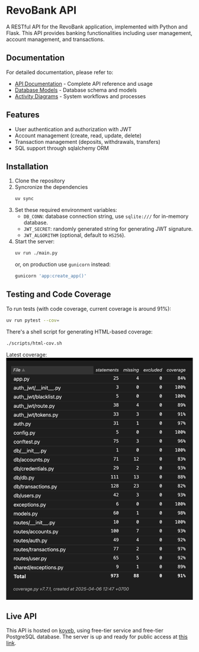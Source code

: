 # RevoBank API

A RESTful API for the RevoBank application, implemented with Python and Flask. This API provides banking functionalities including user management, account management, and transactions.

## Documentation

For detailed documentation, please refer to:
- [API Documentation](docs/api_documentation.md) - Complete API reference and usage
- [Database Models](docs/db_models.md) - Database schema and models
- [Activity Diagrams](docs/activity_diagram.md) - System workflows and processes

## Features

- User authentication and authorization with JWT
- Account management (create, read, update, delete)
- Transaction management (deposits, withdrawals, transfers)
- SQL support through sqlalchemy ORM

## Installation

1. Clone the repository
2. Syncronize the dependencies
   ```bash
   uv sync
   ```
3. Set these required environment variables:
   - `DB_CONN`: database connection string, use `sqlite:///` for in-memory database.
   - `JWT_SECRET`: randomly generated string for generating JWT signature.
   - `JWT_ALGORITHM` (optional, default to `HS256`).
4. Start the server:
   ```bash
   uv run ./main.py
   ```
   or, on production use `gunicorn` instead:
   ```bash
   gunicorn 'app:create_app()'
   ```

## Testing and Code Coverage

To run tests (with code coverage, current coverage is around 91%):
```bash
uv run pytest --cov=
```

There's a shell script for generating HTML-based coverage:
```bash
./scripts/html-cov.sh
```

Latest coverage:
![coverage](docs/latest_coverage.png)

## Live API
This API is hosted on [koyeb](https://app.koyeb.com/), using free-tier service and free-tier PostgreSQL database. The server is up and ready for public access at [this link](https://disciplinary-sisile-dang0ta-1963dd4c.koyeb.app).